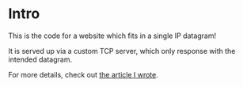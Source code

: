 # Intro

This is the code for a website which fits in a single IP datagram!

It is served up via a custom TCP server, which only response with the intended datagram.

For more details, check out [the article I wrote](https://aadrake.com/posts/2017-10-29-the-biggest-smallest-website.html).